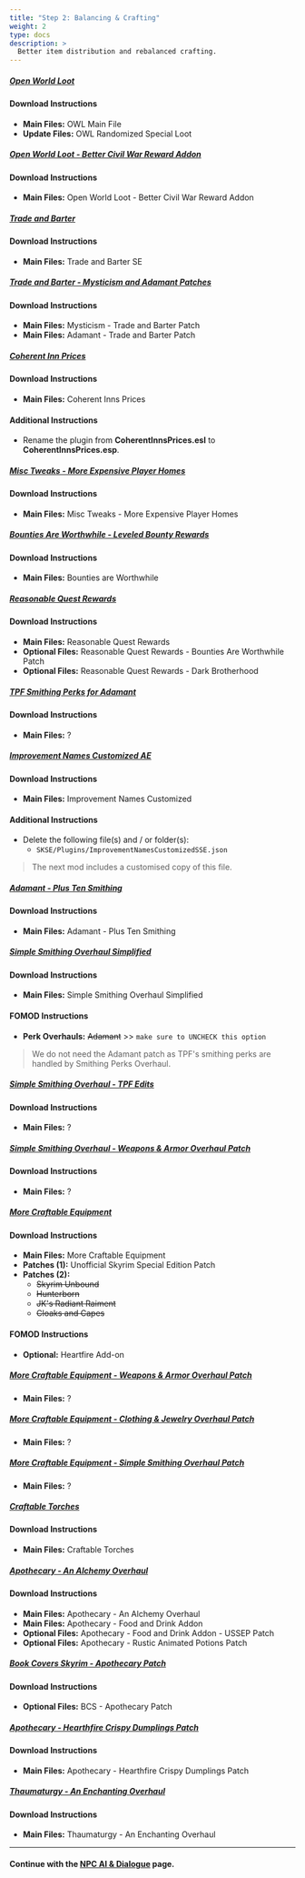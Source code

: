 ```yaml
---
title: "Step 2: Balancing & Crafting"
weight: 2
type: docs
description: >
  Better item distribution and rebalanced crafting.
---
```


##### [Open World Loot](https://www.nexusmods.com/skyrimspecialedition/mods/49681?tab=files)

#### Download Instructions

- **Main Files:** OWL Main File
- **Update Files:** OWL Randomized Special Loot

##### [Open World Loot - Better Civil War Reward Addon](https://www.nexusmods.com/skyrimspecialedition/mods/51141?tab=files)

#### Download Instructions

- **Main Files:** Open World Loot - Better Civil War Reward Addon

##### [Trade and Barter](https://www.nexusmods.com/skyrimspecialedition/mods/23081?tab=files)

#### Download Instructions

* **Main Files:** Trade and Barter SE

##### [Trade and Barter - Mysticism and Adamant Patches](https://www.nexusmods.com/skyrimspecialedition/mods/26092?tab=files)

#### Download Instructions

* **Main Files:** Mysticism - Trade and Barter Patch
* **Main Files:** Adamant - Trade and Barter Patch

##### [Coherent Inn Prices](https://www.nexusmods.com/skyrimspecialedition/mods/55207?tab=files)

#### Download Instructions

- **Main Files:** Coherent Inns Prices

#### Additional Instructions

- Rename the plugin from **CoherentInnsPrices.esl** to **CoherentInnsPrices.esp**.

##### [Misc Tweaks - More Expensive Player Homes](https://www.nexusmods.com/skyrimspecialedition/mods/38348?tab=files)

#### Download Instructions

- **Main Files:** Misc Tweaks - More Expensive Player Homes

##### [Bounties Are Worthwhile - Leveled Bounty Rewards](https://www.nexusmods.com/skyrimspecialedition/mods/33594?tab=files)

#### Download Instructions

- **Main Files:** Bounties are Worthwhile

##### [Reasonable Quest Rewards](https://www.nexusmods.com/skyrimspecialedition/mods/46910/?tab=files)

#### Download Instructions

- **Main Files:** Reasonable Quest Rewards
- **Optional Files:** Reasonable Quest Rewards - Bounties Are Worthwhile Patch
- **Optional Files:** Reasonable Quest Rewards - Dark Brotherhood

##### [TPF Smithing Perks for Adamant]()

#### Download Instructions

- **Main Files:** ?

##### [Improvement Names Customized AE](https://www.nexusmods.com/skyrimspecialedition/mods/59435?tab=files)

#### Download Instructions

- **Main Files:** Improvement Names Customized

#### Additional Instructions

- Delete the following file(s) and / or folder(s):
  - `SKSE/Plugins/ImprovementNamesCustomizedSSE.json`

> The next mod includes a customised copy of this file.

##### [Adamant - Plus Ten Smithing](https://www.nexusmods.com/skyrimspecialedition/mods/30191?tab=files)

#### Download Instructions

- **Main Files:** Adamant - Plus Ten Smithing

##### [Simple Smithing Overhaul Simplified](https://www.nexusmods.com/skyrimspecialedition/mods/55333?tab=files)

#### Download Instructions

- **Main Files:** Simple Smithing Overhaul Simplified

#### FOMOD Instructions

- **Perk Overhauls:** ~~Adamant~~ >> `make sure to UNCHECK this option`

> We do not need the Adamant patch as TPF's smithing perks are handled by Smithing Perks Overhaul.

##### [Simple Smithing Overhaul - TPF Edits]()

#### Download Instructions

- **Main Files:** ?

##### [Simple Smithing Overhaul - Weapons & Armor Overhaul Patch]()

#### Download Instructions

- **Main Files:** ?

##### [More Craftable Equipment](https://www.nexusmods.com/skyrimspecialedition/mods/44666?tab=files)

#### Download Instructions

- **Main Files:** More Craftable Equipment
- **Patches (1):** Unofficial Skyrim Special Edition Patch
- **Patches (2):**
  - ~~Skyrim Unbound~~
  - ~~Hunterborn~~
  - ~~JK's Radiant Raiment~~
  - ~~Cloaks and Capes~~

#### FOMOD Instructions

- **Optional:** Heartfire Add-on

##### [More Craftable Equipment - Weapons & Armor Overhaul Patch]()

- **Main Files:** ?

##### [More Craftable Equipment - Clothing & Jewelry Overhaul Patch]()

- **Main Files:** ?

##### [More Craftable Equipment - Simple Smithing Overhaul Patch]()

- **Main Files:** ?

##### [Craftable Torches](https://www.nexusmods.com/skyrimspecialedition/mods/5013?tab=files)

#### Download Instructions

- **Main Files:** Craftable Torches

##### [Apothecary - An Alchemy Overhaul](https://www.nexusmods.com/skyrimspecialedition/mods/52130?tab=files)

#### Download Instructions

- **Main Files:** Apothecary - An Alchemy Overhaul
- **Main Files:** Apothecary - Food and Drink Addon
- **Optional Files:** Apothecary - Food and Drink Addon - USSEP Patch
- **Optional Files:** Apothecary - Rustic Animated Potions Patch

##### [Book Covers Skyrim - Apothecary Patch](https://www.nexusmods.com/skyrimspecialedition/mods/59669?tab=files)

#### Download Instructions

- **Optional Files:** BCS - Apothecary Patch

##### [Apothecary - Hearthfire Crispy Dumplings Patch](https://www.nexusmods.com/skyrimspecialedition/mods/26092?tab=files)

#### Download Instructions

- **Main Files:** Apothecary - Hearthfire Crispy Dumplings Patch

##### [Thaumaturgy - An Enchanting Overhaul](https://www.nexusmods.com/skyrimspecialedition/mods/57138?tab=files)

#### Download Instructions

- **Main Files:** Thaumaturgy - An Enchanting Overhaul

---

#### Continue with the [NPC AI & Dialogue](/tpf/mod-installation-4/step-3/) page.